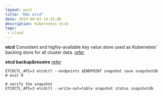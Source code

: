 ```yaml
---
layout: post
title: "K8s etcd"
date: 2019-09-03 14:25:06
description: Kubernetes etcd
tags:
 - cloud
---
```


**etcd**
Consistent and highly-available key value store used as Kubernetes’ backing store for all cluster data.
[refer](https://medium.com/better-programming/a-closer-look-at-etcd-the-brain-of-a-kubernetes-cluster-788c8ea759a5)

**etcd backup&resotre**
[refer](https://kubernetes.io/docs/tasks/administer-cluster/configure-upgrade-etcd/#backing-up-an-etcd-cluster)
```
ETCDCTL_API=3 etcdctl --endpoints $ENDPOINT snapshot save snapshotdb
# exit 0

# verify the snapshot
ETCDCTL_API=3 etcdctl --write-out=table snapshot status snapshotdb
```
